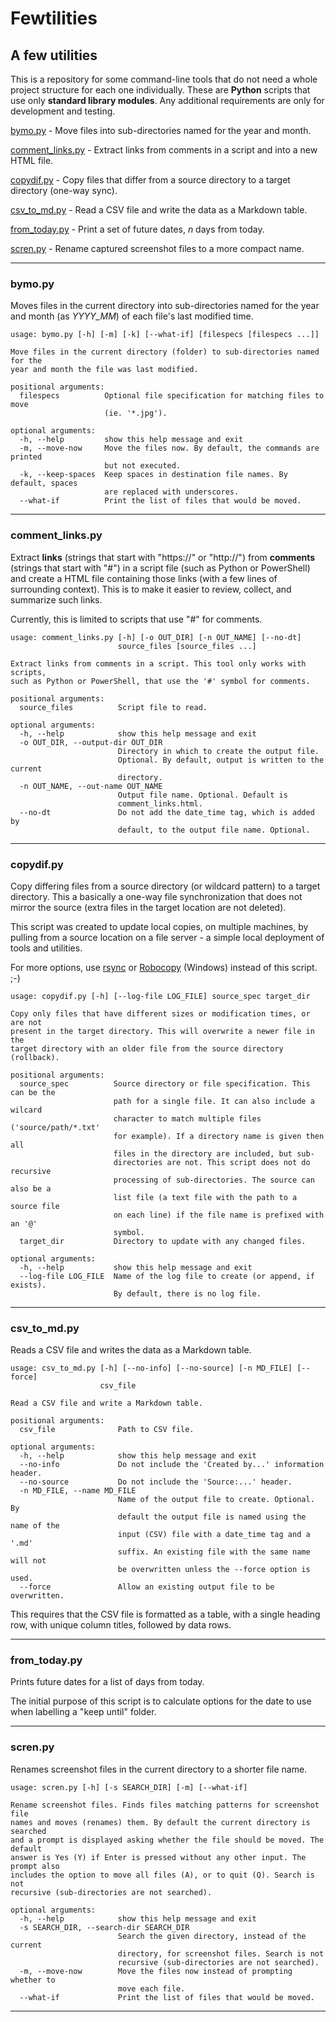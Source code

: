 # Fewtilities

## A few utilities

This is a repository for some command-line tools that do not need a whole project structure for each one individually. These are **Python** scripts that use only **standard library modules**. Any additional requirements are only for development and testing.

[bymo.py](#bymopy) - Move files into sub-directories named for the year and month.

[comment\_links.py](#comment_linkspy) - Extract links from comments in a script and into a new HTML file.

[copydif.py](#copydifpy) - Copy files that differ from a source directory to a target directory (one-way sync).

[csv\_to\_md.py](#csv_to_mdpy) - Read a CSV file and write the data as a Markdown table.

[from\_today.py](#from_todaypy) - Print a set of future dates, *n* days from today.

[scren.py](#screnpy) - Rename captured screenshot files to a more compact name.

---

### bymo.py

Moves files in the current directory into sub-directories named for the year and month (as *YYYY_MM*) of each file's last modified time.

```
usage: bymo.py [-h] [-m] [-k] [--what-if] [filespecs [filespecs ...]]

Move files in the current directory (folder) to sub-directories named for the
year and month the file was last modified.

positional arguments:
  filespecs          Optional file specification for matching files to move
                     (ie. '*.jpg').

optional arguments:
  -h, --help         show this help message and exit
  -m, --move-now     Move the files now. By default, the commands are printed
                     but not executed.
  -k, --keep-spaces  Keep spaces in destination file names. By default, spaces
                     are replaced with underscores.
  --what-if          Print the list of files that would be moved.
```

---

### comment_links.py

Extract **links** (strings that start with "https://" or "http://") from **comments** (strings that start with "#") in a script file (such as Python or PowerShell) and create a HTML file containing those links (with a few lines of surrounding context). This is to make it easier to review, collect, and summarize such links.

Currently, this is limited to scripts that use "#" for comments.

```
usage: comment_links.py [-h] [-o OUT_DIR] [-n OUT_NAME] [--no-dt]
                        source_files [source_files ...]

Extract links from comments in a script. This tool only works with scripts,
such as Python or PowerShell, that use the '#' symbol for comments.

positional arguments:
  source_files          Script file to read.

optional arguments:
  -h, --help            show this help message and exit
  -o OUT_DIR, --output-dir OUT_DIR
                        Directory in which to create the output file.
                        Optional. By default, output is written to the current
                        directory.
  -n OUT_NAME, --out-name OUT_NAME
                        Output file name. Optional. Default is
                        comment_links.html.
  --no-dt               Do not add the date_time tag, which is added by
                        default, to the output file name. Optional.
```

---

### copydif.py

Copy differing files from a source directory (or wildcard pattern) to a target directory. This a basically a one-way file synchronization that does not mirror the source (extra files in the target location are not deleted).

This script was created to update local copies, on multiple machines, by pulling from a source location on a file server - a simple local deployment of tools and utilities.

For more options, use [rsync](https://en.wikipedia.org/wiki/Rsync) or [Robocopy](https://en.wikipedia.org/wiki/Robocopy) (Windows) instead of this script. ;-)

```
usage: copydif.py [-h] [--log-file LOG_FILE] source_spec target_dir

Copy only files that have different sizes or modification times, or are not
present in the target directory. This will overwrite a newer file in the
target directory with an older file from the source directory (rollback).

positional arguments:
  source_spec          Source directory or file specification. This can be the
                       path for a single file. It can also include a wilcard
                       character to match multiple files ('source/path/*.txt'
                       for example). If a directory name is given then all
                       files in the directory are included, but sub-
                       directories are not. This script does not do recursive
                       processing of sub-directories. The source can also be a
                       list file (a text file with the path to a source file
                       on each line) if the file name is prefixed with an '@'
                       symbol.
  target_dir           Directory to update with any changed files.

optional arguments:
  -h, --help           show this help message and exit
  --log-file LOG_FILE  Name of the log file to create (or append, if exists).
                       By default, there is no log file.
```

---

### csv_to_md.py

Reads a CSV file and writes the data as a Markdown table.

```
usage: csv_to_md.py [-h] [--no-info] [--no-source] [-n MD_FILE] [--force]
                    csv_file

Read a CSV file and write a Markdown table.

positional arguments:
  csv_file              Path to CSV file.

optional arguments:
  -h, --help            show this help message and exit
  --no-info             Do not include the 'Created by...' information header.
  --no-source           Do not include the 'Source:...' header.
  -n MD_FILE, --name MD_FILE
                        Name of the output file to create. Optional. By
                        default the output file is named using the name of the
                        input (CSV) file with a date_time tag and a '.md'
                        suffix. An existing file with the same name will not
                        be overwritten unless the --force option is used.
  --force               Allow an existing output file to be overwritten.
```

This requires that the CSV file is formatted as a table, with a single heading row, with unique column titles, followed by data rows.

---

### from_today.py

Prints future dates for a list of days from today.

The initial purpose of this script is to calculate options for the date to use when labelling a "keep until" folder.

---

### scren.py

Renames screenshot files in the current directory to a shorter file name.

```
usage: scren.py [-h] [-s SEARCH_DIR] [-m] [--what-if]

Rename screenshot files. Finds files matching patterns for screenshot file
names and moves (renames) them. By default the current directory is searched
and a prompt is displayed asking whether the file should be moved. The default
answer is Yes (Y) if Enter is pressed without any other input. The prompt also
includes the option to move all files (A), or to quit (Q). Search is not
recursive (sub-directories are not searched).

optional arguments:
  -h, --help            show this help message and exit
  -s SEARCH_DIR, --search-dir SEARCH_DIR
                        Search the given directory, instead of the current
                        directory, for screenshot files. Search is not
                        recursive (sub-directories are not searched).
  -m, --move-now        Move the files now instead of prompting whether to
                        move each file.
  --what-if             Print the list of files that would be moved.
```

---
